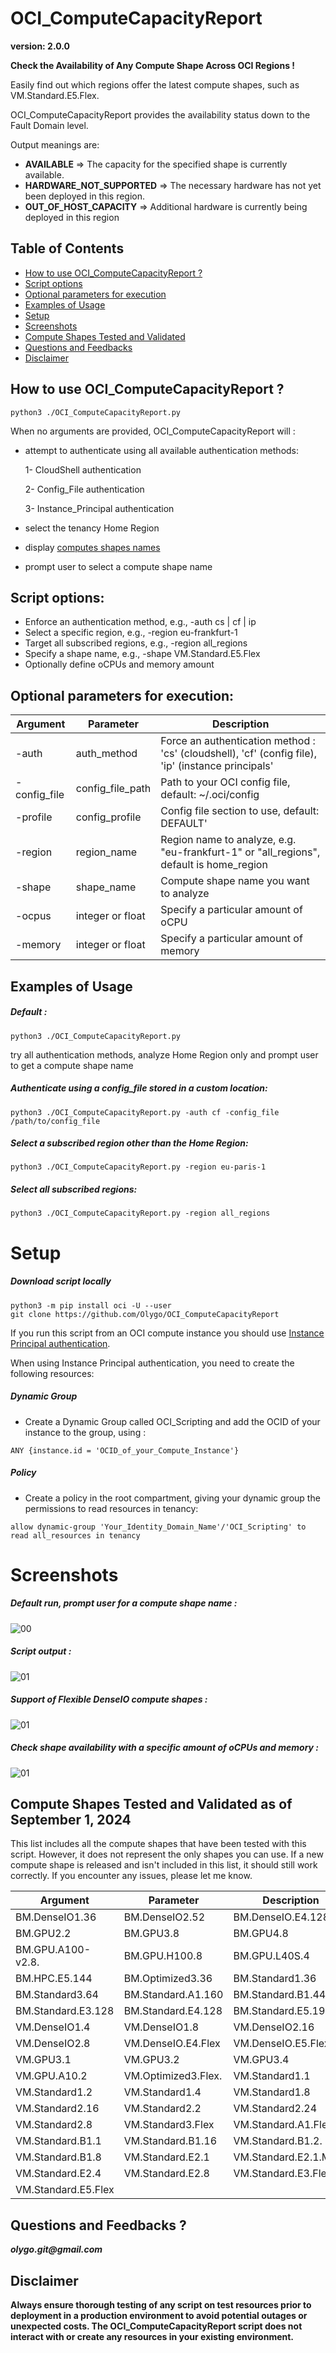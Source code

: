 # OCI_ComputeCapacityReport

**version: 2.0.0**

**Check the Availability of Any Compute Shape Across OCI Regions !**

Easily find out which regions offer the latest compute shapes, such as VM.Standard.E5.Flex.

OCI_ComputeCapacityReport provides the availability status down to the Fault Domain level.

Output meanings are:

- **AVAILABLE** => The capacity for the specified shape is currently available.
- **HARDWARE_NOT_SUPPORTED** => The necessary hardware has not yet been deployed in this region.
- **OUT_OF_HOST_CAPACITY** => Additional hardware is currently being deployed in this region

## Table of Contents

- [How to use OCI_ComputeCapacityReport ?](### How-to-use-OCI_ComputeCapacityReport-?)
- [Script options](#Script-options)
- [Optional parameters for execution](#Optional-parameters-for-execution)
- [Examples of Usage](#Examples-of-Usage)
- [Setup](#Setup)
- [Screenshots](#Screenshots)
- [Compute Shapes Tested and Validated](#Compute-Shapes-Tested-and-Validated-as-of-September-1,-2024)
- [Questions and Feedbacks](#Questions-and-Feedbacks-?)
- [Disclaimer](#Disclaimer)
 
## How to use OCI_ComputeCapacityReport ?

	python3 ./OCI_ComputeCapacityReport.py


When no arguments are provided, OCI_ComputeCapacityReport will :

- attempt to authenticate using all available authentication methods:

    1- CloudShell authentication
    
    2- Config_File authentication
    
    3- Instance_Principal authentication

- select the tenancy Home Region
- display [computes shapes names](https://docs.oracle.com/en-us/iaas/Content/Compute/References/computeshapes.htm)
- prompt user to select a compute shape name


## Script options:

- Enforce an authentication method, e.g., -auth cs | cf | ip
- Select a specific region, e.g., -region eu-frankfurt-1
- Target all subscribed regions, e.g., -region all_regions
- Specify a shape name, e.g., -shape VM.Standard.E5.Flex
- Optionally define oCPUs and memory amount


## Optional parameters for execution:

| Argument      | Parameter            | Description                                                                                        |
| -----------   | -------------------- | -------------------------------------------------------------------------------------------------- |
| -auth         | auth_method          | Force an authentication method : 'cs' (cloudshell), 'cf' (config file), 'ip' (instance principals' | 
| -config_file  | config_file_path     | Path to your OCI config file, default: ~/.oci/config                                               |
| -profile      | config_profile       | Config file section to use, default: DEFAULT'                                                      | 
| -region       | region_name          | Region name to analyze, e.g. "eu-frankfurt-1" or "all_regions", default is home_region             | 
| -shape        | shape_name           | Compute shape name you want to analyze                                                             | 
| -ocpus        | integer or float     | Specify a particular amount of oCPU                                                                | 
| -memory       | integer or float     | Specify a particular amount of memory                                                              | 

## Examples of Usage
##### Default :
	
	python3 ./OCI_ComputeCapacityReport.py

try all authentication methods, analyze Home Region only and prompt user to get a compute shape name

##### Authenticate using a config_file stored in a custom location:
	
	python3 ./OCI_ComputeCapacityReport.py -auth cf -config_file /path/to/config_file 

##### Select a subscribed region other than the Home Region:
	
	python3 ./OCI_ComputeCapacityReport.py -region eu-paris-1

##### Select all subscribed regions:
	
	python3 ./OCI_ComputeCapacityReport.py -region all_regions	

# Setup

##### Download script locally

```
python3 -m pip install oci -U --user
git clone https://github.com/Olygo/OCI_ComputeCapacityReport
```

If you run this script from an OCI compute instance you should use [Instance Principal authentication](https://docs.public.oneportal.content.oci.oraclecloud.com/en-us/iaas/Content/Identity/Tasks/callingservicesfrominstances.htm).

When using Instance Principal authentication, you need to create the following resources:

##### Dynamic Group

- Create a Dynamic Group called OCI_Scripting and add the OCID of your instance to the group, using :

```
ANY {instance.id = 'OCID_of_your_Compute_Instance'}
```	

##### Policy

- Create a policy in the root compartment, giving your dynamic group the permissions to read resources in tenancy:

```
allow dynamic-group 'Your_Identity_Domain_Name'/'OCI_Scripting' to read all_resources in tenancy
```

# Screenshots

##### Default run, prompt user for a compute shape name :
![00](./.images/00.png)

##### Script output :
![01](./.images/01.png)

##### Support of Flexible DenseIO compute shapes :
![01](./.images/02.png)

##### Check shape availability with a specific amount of oCPUs and memory :
![01](./.images/03.png)


## Compute Shapes Tested and Validated as of September 1, 2024

This list includes all the compute shapes that have been tested with this script. 
However, it does not represent the only shapes you can use. 
If a new compute shape is released and isn't included in this list, it should still work correctly. 
If you encounter any issues, please let me know.

| Argument            | Parameter            | Description           |                      |
| ------------------- | -------------------- | ----------------------| -------------------- |
| BM.DenseIO1.36      | BM.DenseIO2.52       | BM.DenseIO.E4.128     | BM.DenseIO.E5.128    |   
| BM.GPU2.2           | BM.GPU3.8            | BM.GPU4.8             | BM.GPU.A10.4         |
| BM.GPU.A100-v2.8.   | BM.GPU.H100.8        | BM.GPU.L40S.4         | BM.HPC2.36           |
| BM.HPC.E5.144       | BM.Optimized3.36     | BM.Standard1.36       | BM.Standard2.52      |
| BM.Standard3.64     | BM.Standard.A1.160   | BM.Standard.B1.44     | BM.Standard.E2.64    |
| BM.Standard.E3.128  | BM.Standard.E4.128   | BM.Standard.E5.192    | VM.DenseIO1.16       |
| VM.DenseIO1.4	     | VM.DenseIO1.8        | VM.DenseIO2.16        | VM.DenseIO2.24.      |
| VM.DenseIO2.8	     | VM.DenseIO.E4.Flex   | VM.DenseIO.E5.Flex    | VM.GPU2.1            |
| VM.GPU3.1           | VM.GPU3.2            | VM.GPU3.4             | VM.GPU.A10.1        |
| VM.GPU.A10.2	     | VM.Optimized3.Flex.  | VM.Standard1.1        | VM.Standard1.16      |
| VM.Standard1.2	     | VM.Standard1.4       | VM.Standard1.8        | VM.Standard2.1.      |
| VM.Standard2.16     | VM.Standard2.2       | VM.Standard2.24       | VM.Standard2.4       |
| VM.Standard2.8	     | VM.Standard3.Flex    | VM.Standard.A1.Flex   | VM.Standard.A2.Flex  |
| VM.Standard.B1.1	  | VM.Standard.B1.16   | VM.Standard.B1.2.      | VM.Standard.B1.4     |
| VM.Standard.B1.8    | VM.Standard.E2.1    | VM.Standard.E2.1.Micro | VM.Standard.E2.2     |
| VM.Standard.E2.4	  | VM.Standard.E2.8    | VM.Standard.E3.Flex    | VM.Standard.E4.Flex  |
| VM.Standard.E5.Flex |	

## Questions and Feedbacks ?
**_olygo.git@gmail.com_**

## Disclaimer
**Always ensure thorough testing of any script on test resources prior to deployment in a production environment to avoid potential outages or unexpected costs. The OCI_ComputeCapacityReport script does not interact with or create any resources in your existing environment.**
